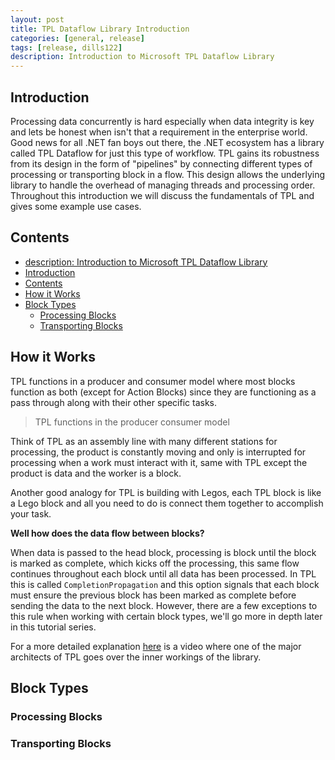 ```yaml
---
layout: post
title: TPL Dataflow Library Introduction
categories: [general, release]
tags: [release, dills122]
description: Introduction to Microsoft TPL Dataflow Library
---
```


## Introduction

Processing data concurrently is hard especially when data integrity is key and lets be honest when isn't that a requirement in the enterprise world. Good news for all .NET fan boys out there, the .NET ecosystem has a library called TPL Dataflow for just this type of workflow. TPL gains its robustness from its design in the form of "pipelines" by connecting different types of processing or transporting block in a flow. This design allows the underlying library to handle the overhead of managing threads and processing order. Throughout this introduction we will discuss the fundamentals of TPL and gives some example use cases.

## Contents

- [description: Introduction to Microsoft TPL Dataflow Library](#description-introduction-to-microsoft-tpl-dataflow-library)
- [Introduction](#introduction)
- [Contents](#contents)
- [How it Works](#how-it-works)
- [Block Types](#block-types)
  - [Processing Blocks](#processing-blocks)
  - [Transporting Blocks](#transporting-blocks)

## How it Works

TPL functions in a producer and consumer model where most blocks function as both (except for Action Blocks) since they are functioning as a pass through along with their other specific tasks.

> TPL functions in the  producer consumer model

Think of TPL as an assembly line with many different stations for processing, the product is constantly moving and only is interrupted for processing when a work must interact with it, same with TPL except the product is data and the worker is a block.

Another good analogy for TPL is building with Legos, each TPL block is like a Lego block and all you need to do is connect them together to accomplish your task.

**Well how does the data flow between blocks?**

When data is passed to the head block, processing is block until the block is marked as complete, which kicks off the processing, this same flow continues throughout each block until all data has been processed. In TPL this is called `CompletionPropagation` and this option signals that each block must ensure the previous block has been marked as complete before sending the data to the next block. However, there are a few exceptions to this rule when working with certain block types, we'll go more in depth later in this tutorial series.

For a more detailed explanation [here](https://channel9.msdn.com/Shows/Going+Deep/Stephen-Toub-Inside-TPL-Dataflow) is a video where one of the major architects of TPL goes over the inner workings of the library.

## Block Types


### Processing Blocks

### Transporting Blocks